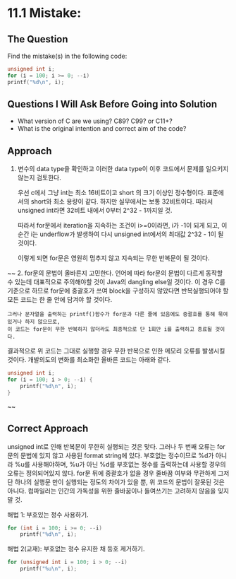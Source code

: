 
# 11.1 Mistake: 

## The Question
Find the mistake(s) in the following code:
```c
unsigned int i;
for (i = 100; i >= 0; --i)
printf("%d\n", i);
```

## Questions I Will Ask Before Going into Solution
- What version of C are we using? C89? C99? or C11+?
- What is the original intention and correct aim of the code?

## Approach
1. 변수의 data type을 확인하고 이러한 data type이 이후 코드에서 문제를 일으키지 않는지 검토한다.

    우선 c에서 그냥 int는 최소 16비트이고 short 의 크기 이상인 정수형이다. 표준에서의 short와 최소 용량이 같다.
    하지만 실무에서는 보통 32비트이다. 따라서 unsigned int라면 32비트 내에서 0부터 2^32 - 1까지일 것. 

    따라서 for문에서 iteration을 지속하는 조건이 i>=0이라면, i가 -1이 되게 되고, 이 순간 i는 underflow가 발생하여
    다시 unsigned int에서의 최대값 2^32 - 1이 될 것이다. 

    이렇게 되면 for문은 영원히 멈추지 않고 지속되는 무한 반복문이 될 것이다.

~~
2. for문의 문법이 올바른지 고민한다.
    언어에 따라 for문의 문법이 다르게 동작할 수 있는데 대표적으로 주의해야할 것이 Java의 dangling else일 것이다.
    이 경우 C를 기준으로 하므로 for문에 중괄호가 쓰여 block을 구성하지 않았다면 반복실행되어야 할 모든 코드는 한 줄 안에 담겨야 할 것이다.

    그러나 문자열을 출력하는 printf()함수가 for문과 다른 줄에 있음에도 중괄호를 통해 묶여있거나 하지 않으므로,
    이 코드는 for문이 무한 반복하지 않더라도 최종적으로 단 1회만 i를 출력하고 종료될 것이다.

결과적으로 위 코드는 그대로 실행할 경우 무한 반복으로 인한 메모리 오류를 발생시킬 것이다.
개발의도의 변화를 최소화한 올바른 코드는 아래와 같다.
```c
unsigned int i;
for (i = 100; i > 0; --i) {
    printf("%d\n", i);
}
```
~~

## Correct Approach

unsigned int로 인해 반복문이 무한히 실행되는 것은 맞다. 그러나 두 번째 오류는 for문의 문법에 있지 않고 사용된 format string에 있다. 부호없는 정수이므로 %d가 아니라 %u를 사용해야하며, %u가 아닌 %d를 부호없는 정수를 출력하는데 사용할 경우의 오류는 정의되어있지 않다. for문 뒤에 중괄호가 없을 경우 줄바꿈 여부와 무관하게 그저 단 하나의 실행문 만이 실행되는 정도의 차이가 있을 뿐, 위 코드의 문법이 잘못된 것은 아니다. 컴파일러는 인간의 가독성을 위한 줄바꿈이나 들여쓰기는 고려하지 않음을 잊지 말 것.

해법 1: 부호있는 정수 사용하기.
```c
for (int i = 100; i >= 0; --i)
    printf("%d\n", i);
```

해법 2(교재): 부호없는 정수 유지한 채 등호 제거하기.
```c
for (unsigned int i = 100; i > 0; --i)
    printf("%u\n", i);

```
